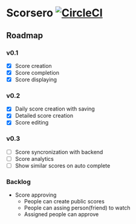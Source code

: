 # Scorsero [![CircleCI](https://circleci.com/gh/scorsero/scorsero-client-android/tree/master.svg?style=svg)](https://circleci.com/gh/scorsero/scorsero-client-android/tree/master)


## Roadmap

### v0.1

- [X] Score creation 
- [X] Score completion
- [X] Score displaying

### v0.2
- [X] Daily score creation with saving
- [X] Detailed score creation
- [X] Score editing

### v0.3
- [ ] Score syncronization with backend
- [ ] Score analytics
- [ ] Show similar scores on auto complete

### Backlog
- Score approving
  - People can create public scores
  - People can assing person(friend) to watch
  - Assigned people can approve 

